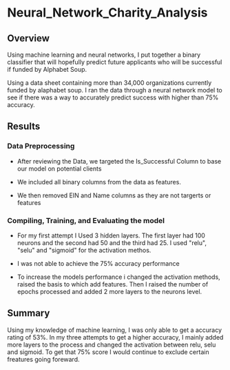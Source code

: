 # Neural_Network_Charity_Analysis

## Overview
Using machine learning and neural networks, I put together a binary classifier that will hopefully predict future applicants who will be successful if funded by Alphabet Soup.

Using a data sheet containing more than 34,000 organizations currently funded by alaphabet soup. I ran the data through a neural network model to see if there was a way to accurately predict success with higher than 75% accuracy.
## Results
### Data Preprocessing
* After reviewing the Data, we targeted the Is_Successful Column to base our model on potential clients

* We included all binary columns from the data as features. 

* We then removed EIN and Name columns as they are not targerts or features

### Compiling, Training, and Evaluating the model

* For my first attempt I Used 3 hidden layers. The first layer had 100 neurons and the second had 50 and the third had 25. I used "relu", "selu" and "sigmoid" for the activation methos. 

* I was not able to achieve the 75% accuracy performance

* To increase the models performance i changed the activation methods, raised the basis to which add features. Then I raised the number of epochs processed and added 2 more layers to the neurons level. 

## Summary 
Using my knowledge of machine learning, I was only able to get a accuracy rating of 53%. In my three attempts to get a higher accuracy, I mainly added more layers to the process and changed the activation between relu, selu and sigmoid. To get that 75% score I would continue to exclude certain freatures going foreward.